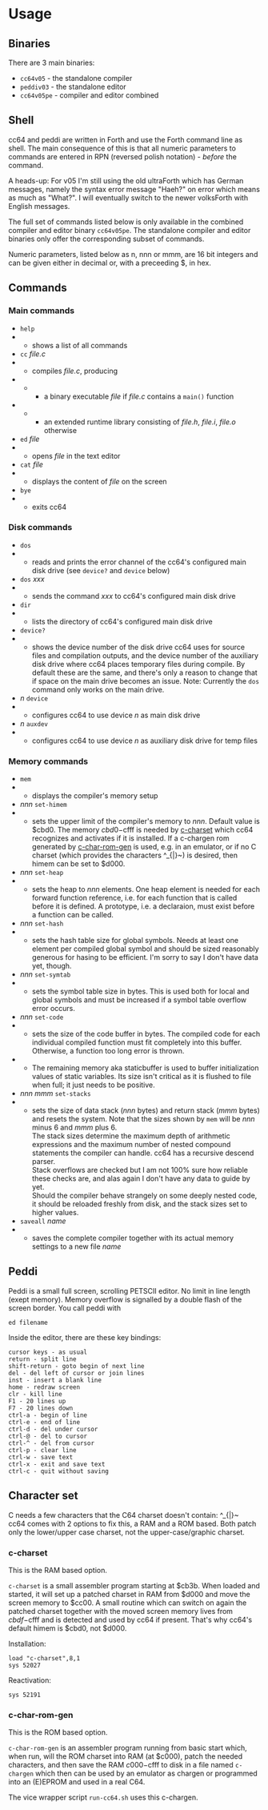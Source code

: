 # Usage

## Binaries

There are 3 main binaries:

- `cc64v05` - the standalone compiler
- `peddiv03` - the standalone editor
- `cc64v05pe` - compiler and editor combined

## Shell

cc64 and peddi are written in Forth and use the Forth command line as shell.
The main consequence of this is that all numeric parameters to commands are
entered in RPN (reversed polish notation) - _before_ the command.

A heads-up: For v05 I'm still using the old ultraForth which has German
messages, namely the syntax error message "Haeh?" on error which means as much
as "What?".
I will eventually switch to the newer volksForth with English messages.

The full set of commands listed below is only available in the combined
compiler and editor binary `cc64v05pe`. The standalone compiler and editor
binaries only offer the corresponding subset of commands.

Numeric parameters, listed below as n, nnn or mmm, are 16 bit integers and
can be given either in decimal or, with a preceeding $, in hex.

## Commands

### Main commands

- `help`
- - shows a list of all commands
- `cc` _file.c_
- - compiles _file.c_, producing
- - - a binary executable _file_ if _file.c_ contains a `main()` function
- - - an extended runtime library consisting of _file.h_, _file.i_, _file.o_
otherwise
- `ed` _file_
- - opens _file_ in the text editor
- `cat` _file_
- - displays the content of _file_ on the screen
- `bye`
- - exits cc64

### Disk commands

- `dos`
- - reads and prints the error channel of the cc64's configured main disk drive
(see `device?` and `device` below)
- `dos` _xxx_
- - sends the command _xxx_ to cc64's configured main disk drive
- `dir`
- - lists the directory of cc64's configured main disk drive
- `device?`
- - shows the device number of the disk drive cc64 uses for source files and
compilation outputs, and the device number of the auxiliary disk drive where
cc64 places temporary files during compile. By default these are the same,
and there's only a reason to change that if space on the main drive becomes
an issue. Note: Currently the `dos` command only works on the main drive.
- _n_ `device`
- - configures cc64 to use device _n_ as main disk drive
- _n_ `auxdev`
- - configures cc64 to use device _n_ as auxiliary disk drive for temp files

### Memory commands

- `mem`
- - displays the compiler's memory setup
- _nnn_ `set-himem`
- - sets the upper limit of the compiler's memory to _nnn_. Default value is
$cbd0. The memory $cbd0-$cfff is needed by [c-charset](#c-charset) which cc64
recognizes and activates if it is installed. If a c-chargen rom generated by
[c-char-rom-gen](#c-char-rom-gen) is used, e.g. in an emulator, or if no C
charset (which provides the characters \^_{|}~) is desired, then himem can be
set to $d000.
- _nnn_ `set-heap`
- - sets the heap to _nnn_ elements. One heap element is needed for each forward
function reference, i.e. for each function that is called before it is defined.
A prototype, i.e. a declaraion, must exist before a function can be called.
- _nnn_ `set-hash`
- - sets the hash table size for global symbols. Needs at least one element per
compiled global symbol and should be sized reasonably generous for hasing to
be efficient. I'm sorry to say I don't have data yet, though.
- _nnn_ `set-symtab`
- - sets the symbol table size in bytes. This is used both for local and
global symbols and must be increased if a symbol table overflow error occurs.
- _nnn_ `set-code`
- - sets the size of the code buffer in bytes. The compiled code for each
individual compiled function must fit completely into this buffer. Otherwise,
a function too long error is thrown.
- - The remaining memory aka staticbuffer is used to buffer initialization values
of static variables. Its size isn't critical as it is flushed to file when full;
it just needs to be positive.
- _nnn_ _mmm_ `set-stacks`
- - sets the size of data stack (_nnn_ bytes) and return stack (_mmm_ bytes)
and resets the system. Note that the sizes shown by `mem` will be _nnn_ minus 6
and _mmm_ plus 6.  
The stack sizes determine the maximum depth of arithmetic expressions and the
maximum number of nested compound statements the compiler can handle. cc64 has
a recursive descend parser.  
Stack overflows are checked but I am not 100% sure how reliable these checks
are, and alas again I don't have any data to guide by yet.  
Should the compiler behave strangely on some deeply nested code, it should
be reloaded freshly from disk, and the stack sizes set to higher values.
- `saveall` _name_
- - saves the complete compiler together with its actual memory settings to a
new file _name_


## Peddi

Peddi is a small full screen, scrolling PETSCII editor. No limit in line
length (exept memory). Memory overflow is signalled by a double flash
of the screen border.
You call peddi with

 `ed filename`

Inside the editor, there are these key bindings:
```
cursor keys - as usual
return - split line
shift-return - goto begin of next line
del - del left of cursor or join lines
inst - insert a blank line
home - redraw screen
clr - kill line
F1 - 20 lines up
F7 - 20 lines down
ctrl-a - begin of line
ctrl-e - end of line
ctrl-d - del under cursor
ctrl-@ - del to cursor
ctrl-^ - del from cursor
ctrl-p - clear line
ctrl-w - save text
ctrl-x - exit and save text
ctrl-c - quit without saving
```

## Character set

C needs a few characters that the C64 charset doesn't contain: \^_{|}~  
cc64 comes with 2 options to fix this, a RAM and a ROM based. Both patch only
the lower/upper case charset, not the upper-case/graphic charset.

### c-charset

This is the RAM based option.

`c-charset` is a small assembler program starting at $cb3b. When loaded and
started, it will set up a patched charset in RAM from $d000 and move the
screen memory to $cc00. A small routine which can switch on again
the patched charset together with the moved screen memory lives from
$cbdf-$cfff and is detected and used by cc64 if present. That's why cc64's
default himem is $cbd0, not $d000.

Installation:

```
load "c-charset",8,1
sys 52027
```

Reactivation:

```
sys 52191
```

### c-char-rom-gen

This is the ROM based option.

`c-char-rom-gen` is an assembler program running from basic start which, when
run, will the ROM charset into RAM (at $c000), patch the needed characters,
and then save the RAM $c000-$cfff to disk in a file named `c-chargen` which
then can be used by an emulator as chargen or programmed into an (E)EPROM and
used in a real C64.

The vice wrapper script `run-cc64.sh` uses this c-chargen.
